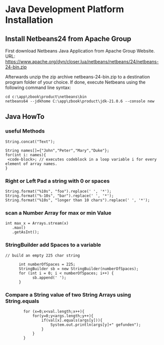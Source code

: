 # Java Development Platform Installation

## Install Netbeans24 from Apache Group

First download Netbeans Java Application from Apache Group Website.
URL: https://www.apache.org/dyn/closer.lua/netbeans/netbeans/24/netbeans-24-bin.zip

Afterwards unzip the zip archive netbeans-24-bin.zip to a destination program folder of your choice.
If done, execute Netbeans using the following command line syntax:

```
cd c:\app\zbook\product\netbeans\bin
netbeans64 --jdkhome C:\app\zbook\product\jdk-21.0.6 --console new
```


## Java HowTo

### useful Methods

```
String.concat("Text");

String names[]={"John","Peter","Mary","Duke"};
for(int i: names){
 <code-block>; // executes codeblock in a loop variable i for every element of array names.
}
```

### Right or Left Pad a string with 0  or spaces

```
String.format("%10s", "foo").replace(' ', '*');
String.format("%-10s", "bar").replace(' ', '*');
String.format("%10s", "longer than 10 chars").replace(' ', '*');
```
### scan a Number Array for max or min Value

```
int max_x = Arrays.stream(x)
   .max()
   .getAsInt();
```
### StringBuilder add Spaces to a variable

```
// build an empty 225 char string

      int numberOfSpaces = 225;
      StringBuilder sb = new StringBuilder(numberOfSpaces);
      for (int i = 0; i < numberOfSpaces; i++) {
            sb.append(' ');
      }
```
### Compare a String value of two String Arrays using String.equals

```
        for (x=0;x<val.length;x++){             
            for(y=0;y<args.length;y++){
                if(val[x].equals(args[y])){
                    System.out.println(args[y]+" gefunden");
                }                   
            }       
        }
```

